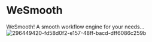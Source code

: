 # WeSmooth
WeSmooth! A smooth workflow engine for your needs...
![296449420-fd58d0f2-e157-48ff-bacd-dff6086c259b](https://github.com/bobi591/WeSmooth/assets/31781780/17ba9515-92f1-4869-aa4e-c99a0796d2d6)
